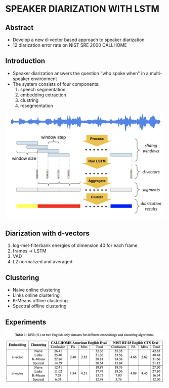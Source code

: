 # SPEAKER DIARIZATION WITH LSTM

## Abstract
- Develop a new d-vector based approach to speaker diarization 
- 12 diarization error rate on NIST SRE 2000 CALLHOME

## Introduction
- Speaker diarization answers the question "who spoke when" in a multi-speaker environment
- The system consists of four components: 
  1. speech segmentation
  2. embedding extraction
  3. clustring
  4. resegmentation

![](figs/2020-09-10_lstm_speaker-diarization11/1/202010t25100ipmri_2020-23-11-21.png)

## Diarization with d-vectors
1. log-mel-filterbank energies of dimension 40 for each frame
2. frames -> LSTM
3. VAD
4. L2 normalized and averaged

## Clustering
- Naive online clustering
- Links online clustering
- K-Means offline clustering
- Spectral offline clustering

## Experiments
![](figs/2020-09-10_lstm_speaker-diarization11/1/202030t24300ipmri_2020-23-11-08.png)